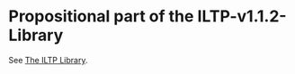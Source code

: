 # Propositional part of the ILTP-v1.1.2-Library

See [The ILTP Library](http://www.iltp.de/formulae.html).
